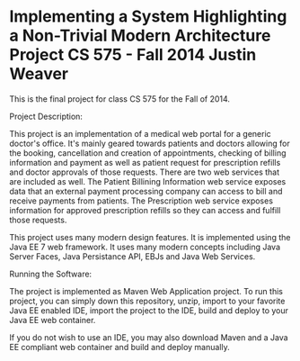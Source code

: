 Implementing a System Highlighting a Non-Trivial Modern Architecture Project
CS 575 - Fall 2014
Justin Weaver
==============================================================================

This is the final project for class CS 575 for the Fall of 2014. 

Project Description: 

This project is an implementation of a medical web portal for a generic doctor's office. It's mainly geared towards
patients and doctors allowing for the booking, cancellation and creation of appointments, checking of billing information and payment as well as patient request for prescription refills and doctor approvals of those requests. There are two web services that are included as well. The Patient Billining Information web service exposes data that an external payment processing company can access to bill and receive payments from patients. The Prescription web service exposes information for approved prescription refills so they can access and fulfill those requests.

This project uses many modern design features. It is implemented using the Java EE 7 web framework. It uses many modern concepts
including Java Server Faces, Java Persistance API, EBJs and Java Web Services. 

Running the Software:

The project is implemented as Maven Web Application project. To run this project, you can simply down this repository, unzip, import to your 
favorite Java EE enabled IDE, import the project to the IDE, build and deploy to your Java EE web container. 

If you do not wish to use an IDE, you may also download Maven and a Java EE compliant web container and build and deploy manually.
